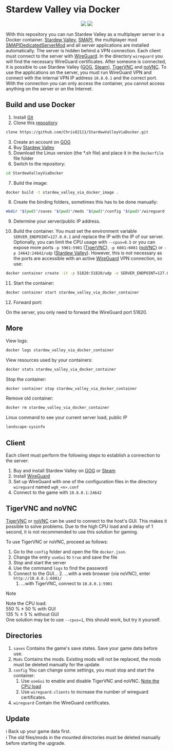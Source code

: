 # Stardew Valley via Docker

<p align="center">
  <img src="https://img.shields.io/badge/Version-1.6.8-blue" />
   <a href="https://github.com/Chris82111/SMAPIDedicatedServerMod/releases/tag/v1.1.1-beta"><img src="https://img.shields.io/badge/Mod-v1.1.1--beta-blue"/></a>
</p>

With this repository you can run Stardew Valley as a multiplayer server in a Docker container. [Stardew Valley](https://www.gog.com/de/game/stardew_valley), [SMAPI](https://smapi.io/), the multiplayer mod [SMAPIDedicatedServerMod](https://github.com/ObjectManagerManager/SMAPIDedicatedServerMod) and all server applications are installed automatically. The server is hidden behind a VPN connection. Each client must connect to the server with [WireGuard](https://www.wireguard.com/). In the directory `wireguard` you will find the necessary WireGuard certificates. After someone is connected, it is possible to use Stardew Valley ([GOG](https://www.gog.com/de/game/stardew_valley), [Steam](https://store.steampowered.com/app/413150/Stardew_Valley/)), [TigerVNC](https://tigervnc.org/) and [noVNC](https://novnc.com/info.html). To use the applications on the server, you must run WireGuard VPN and connect with the internal VPN IP address `10.8.0.1` and the correct port. With the connection you can only access the container, you cannot access anything on the server or on the Internet.

## Build and use Docker

1. Install [Git](https://git-scm.com/)
2. Clone this [repository](https://github.com/Chris82111/StardewValleyViaDocker)

```bash
clone https://github.com/Chris82111/StardewValleyViaDocker.git
```

3. Create an account on [GOG](https://www.gog.com/en/)
4. Buy [Stardew Valley](https://www.gog.com/de/game/stardew_valley)
5. Download the Linux version (the *.sh file) and place it in the `Dockerfile` file folder
6. Switch to the repository:

```bash
cd StardewValleyViaDocker
```

7. Build the image:

```bash
docker build -t stardew_valley_via_docker_image .
```

8. Create the binding folders, sometimes this has to be done manually:

```bash
mkdir "$(pwd)"/saves "$(pwd)"/mods "$(pwd)"/config "$(pwd)"/wireguard
```

9. Determine your server/public IP address.

10. Build the container. You must set the environment variable `SERVER_ENDPOINT=127.0.0.1` and replace the IP with the IP of our server. Optionally, you can limit the CPU usage with `--cpus=0.5` or you can expose more ports `-p 5901:5901` ([TigerVNC](https://tigervnc.org/)), `-p 6081:6081` ([noVNC](https://novnc.com/info.html)) or `-p 24642:24642/udp` ([Stardew Valley](https://www.gog.com/de/game/stardew_valley)). However, this is not necessary as the ports are accessible with an active [WireGuard](https://www.wireguard.com/) VPN connection, so use:

```bash
docker container create -it -p 51820:51820/udp -e SERVER_ENDPOINT=127.0.0.1 -e SERVER_PORT=51820 --cap-add=NET_ADMIN --cap-add=SYS_MODULE --mount type=bind,source="$(pwd)"/saves,target=/root/.config/StardewValley/Saves --mount type=bind,source="$(pwd)"/mods,target=/game/stardew_valley/data/noarch/game/Mods --mount type=bind,source="$(pwd)"/config,target=/config --mount type=bind,source="$(pwd)"/wireguard,target=/wireguard/certificates --name stardew_valley_via_docker_container stardew_valley_via_docker_image sh
```

11. Start the container:

```bash
docker container start stardew_valley_via_docker_container
```

12. Forward port:

On the server, you only need to forward the WireGuard port 51820.

## More

View logs:

```bash
docker logs stardew_valley_via_docker_container
```

View resources used by your containers:

```bash
docker stats stardew_valley_via_docker_container
```

Stop the container:

```bash
docker container stop stardew_valley_via_docker_container
```

Remove old container:

```bash
docker rm stardew_valley_via_docker_container
```

Linux command to see your current server load, public IP

```bash
landscape-sysinfo
```

## Client

Each client must perform the following steps to establish a connection to the server:

1. Buy and install Stardew Valley on [GOG](https://www.gog.com/de/game/stardew_valley) or [Steam](https://store.steampowered.com/app/413150/Stardew_Valley/)
2. Install [WireGuard](https://www.wireguard.com/)
3. Set up WireGuard with one of the configuration files in the directory `wireguard` named `wg0_<n>.conf`
4. Connect to the game with `10.8.0.1:24642`

## TigerVNC and noVNC

[TigerVNC](https://tigervnc.org/) or [noVNC](https://novnc.com/info.html) can be used to connect to the host's GUI. This makes it possible to solve problems. Due to the high CPU load and a delay of 1 second, it is not recommended to use this solution for gaming.

To use TigerVNC or noVNC, proceed as follows:

1. Go to the `config` folder and open the file `docker.json`.
2. Change the entry `useGui` to `true` and save the file
3. Stop and start the server
4. Use the command `logs` to find the password
5. Connect to the GUI...
    2. ...with a web browser (via noVNC), enter `http://10.8.0.1:6081/`
    1. ...with TigerVNC, connect to `10.8.0.1:5901`

> [!NOTE]
> Note the CPU load: \
> 550 % ± 50 % with GUI \
> 135 % ±  5 % without GUI \
> One solution may be to use `--cpus=1`, this should work, but try it yourself.

## Directories

1. `saves` Contains the game's save states. Save your game data before use.
2. `Mods` Contains the mods. Existing mods will not be replaced, the mods must be deleted manually for the update.
3. `config` You can change some settings, you must stop and start the container:
    1. Use `useGui` to enable and disable TigerVNC and noVNC. [Note the CPU load](#tigervnc-and-novnc)
    2. Use `wireguard.clients` to increase the number of wireguard certificates.
4. `wireguard` Contain the WireGuard certificates.

## Update

:information_source: Back up your game data first. \
:information_source: The old files/mods in the mounted directories must be deleted manually before starting the upgrade.

